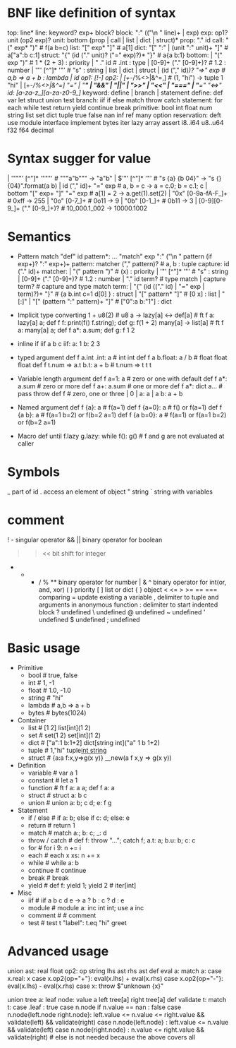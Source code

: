 # BNF like definition of syntax
top: line*
line: keyword? exp+ block?
block: ":" (("\n  " line)+ | exp)
exp: op1? unit (op2 exp)?
unit: bottom (prop | call | list | dict | struct)*
prop: "." id
call: "(" exp* ")"                           # f(a b=c)
list: "[" exp* "]"                           # a[1]
dict: "[" ":" | (unit ":" unit)+ "]"         # a["a":b c:1]
struct: "{" (id ("." unit)? ("=" exp)?)* "}" # a{a b:1}
bottom:
| "(" exp ")"                     # 1 * (2 + 3) : priority
| " ." id                         # .int        : type
| [0-9]+ ("." [0-9]+)?            # 1.2         : number
| '"' [^"]* '"'                   # "s"         : string
| list | dict | struct
| (id ("," id)*)? "=>" exp        # a,b => a + b : lambda
| id
op1: [!-]
op2:
| [+-*/%<>|&^=,]                  # (1, "hi")   -> tuple 1 "hi"
| [+-*/%<>|&^=] "="
| "**" | "&&" | "||" | ">>" | "<<"
| "===" | "**=" "<=>"
id: [a-za-z_][a-za-z0-9_]*
keyword: define | branch | statement
define: def var let struct union test
branch: iif if else match throw catch
statement: for each while test return yield continue break
primitive: bool int float num string list set dict tuple true false nan inf ref many option
reservation: deft use module interface implement bytes iter lazy array assert i8..i64 u8..u64 f32 f64 decimal



# Syntax sugger for value
| '"""' [^"]* '"""'           # """a"b"""      -> "a\"b"
| $'"' [^"]* '"'              # "s {a} {b 04}" -> "s {} {04}".format(a b)
| id ("," id)+ "=" exp        # a, b = c       -> a = c.0; b = c.1; c
| bottom "[" exp+ "]" "=" exp # a[1] = 2       -> a.get(1).set(2)
| "0x" [0-9a-fA-F_]+          # 0xff           -> 255
| "0o" [0-7_]+                # 0o11           -> 9
| "0b" [0-1_]+                # 0b11           -> 3
| [0-9][0-9_]+ ("." [0-9_]+)? # 10_000.1_002   -> 10000.1002



# Semantics
- Pattern match
  "def" id pattern*: ...
  "match" exp ":" ("\n  " pattern (if exp+)? ":" exp+)+
  pattern: matcher ("," pattern)?            # a, b    : tuple
  capture: id ("." id)+
  matcher:
  | "(" pattern ")"                            # (x)           : priority
  | '"' [^"]* '"'                              # "s"           : string
  | [0-9]+ ("." [0-9]+)?                       # 1.2           : number
  | "." id term?                               # type match
  | capture term?                              # capture and type match 
  term:
  | "{" (id (("." id) | "=" exp | term)?)+ "}" # {a b.int c=1 d[0] } : struct
  | "[" pattern* "]"                           # [0 x]               : list
  | "[:]" | "[" (pattern ":" pattern)+ "]"     # ["0":a b:"1"]       : dict

- Implicit type converting
  1 + u8(2)               # u8
  a -> lazy[a] <-> def[a] # ft f a: lazy[a] a; def f f: print(f() f.string); def g: f(1 + 2)
  many[a] -> list[a]      # ft f a: many[a] a; def f a*: a.sum; def g: f 1 2

- inline if
  iif a b c
  iif:
    a: 1
    b: 2
    3

- typed argument
  def f a.int .int: a         # int int
  def f a b.float: a / b      # float float float
  def f t.num => a.t b.t: a + b # t.num => t t t

- Variable length argument
  def f a=1: a        # zero or one with default
  def f a*: a.sum     # zero or more
  def f a+: a.sum     # one or more
  def f a*: dict a... # pass throw
  def f               # zero, one or three
  | 0
  | a: a
  | a b: a + b

- Named argument
  def f {a}: a        # f(a=1)
  def f {a=0}: a      # f() or f(a=1)
  def f {a b}: a      # f(a=1 b=2) or f(b=2 a=1)
  def f {a b=0}: a    # f(a=1) or f(a=1 b=2) or f(b=2 a=1)

- Macro
  def until f.lazy g.lazy: while f(): g() # f and g are not evaluated at caller

# Symbols
_                  part of id
.                  access an element of object
"                  string
`                  string with variables
#                  comment
! -                singular operator
&& ||              binary operator for boolean
>> <<              bit shift for integer
+ - * / % **       binary operator for number
| & ^              binary operator for int(or, and, xor)
( )                priority
[ ]                list or dict
{ }                object
< <= > >= == ===   comparing
=                  update existing a variable
,                  delimiter to tuple and arguments in anonymous function
:                  delimiter to start indented block
? undefined
\ undefined
@ undefined
~ undefined
' undefined
$ undefined
; undefined



# Basic usage
- Primitive
  - bool           # true, false
  - int            # 1, -1
  - float          # 1.0, -1.0
  - string         # "hi"
  - lambda         # a,b => a + b
  - bytes          # bytes(1024)
- Container
  - list           # [1 2]               list[int](1 2)
  - set            # set(1 2)            set[int](1 2)
  - dict           # ["a":1 b:1+2]       dict[string int]("a" 1 b 1+2)
  - tuple          # 1,"hi"              tuple[int string](1 "hi")
  - struct         # {a:a f:x,y=>g(x y)} __new(a f x,y => g(x y))
- Definition
  - variable       # var a 1
  - constant       # let a 1
  - function       # ft f a: a a; def f a: a
  - struct         # struct a: b c
  - union          # union a: b; c d; e: f g
- Statement
  - if / else      # if a: b; else if c: d; else: e
  - return         # return 1
  - match          # match a:; b: c; _: d
  - throw / catch  # def f: throw "..."; catch f; a.t: a; b.u: b; c: c
  - for            # for i 9: n += i
  - each           # each x xs: n += x
  - while          # while a: b
  - continue       # continue
  - break          # break
  - yield          # def f: yield 1; yield 2 # iter[int]
- Misc
  - iif            # iif a b c d e   ->   a ? b : c ? d : e
  - module         # module a: inc int int; use a inc
  - comment        # # comment
  - test           # test t "label": t.eq "hi" greet



# Advanced usage
union ast:
  real float
  op2:
    op string
    lhs ast
    rhs ast
def eval a:
  match a:
    case x.real: x
    case x.op2{op="+"}: eval(x.lhs) + eval(x.rhs)
    case x.op2{op="-"}: eval(x.lhs) - eval(x.rhs)
    case x: throw $"unknown {x}"

union tree a:
  leaf
  node:
    value a
    left tree[a]
    right tree[a]
def validate t:
  match t:
    case .leaf                       : true
    case n.node if n.value == nan    : false
    case n.node{left.node right.node}: left.value <= n.value <= right.value && validate(left) && validate(right)
    case n.node{left.node}           : left.value <= n.value && validate(left)
    case n.node{right.node}          : n.value <= right.value && validate(right)
    # else is not needed because the above covers all
